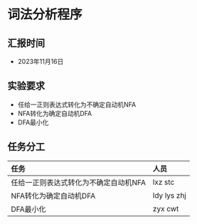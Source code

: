 # 词法分析程序

## 汇报时间

- 2023年11月16日

## 实验要求

- 任给一正则表达式转化为不确定自动机NFA
- NFA转化为确定自动机DFA
- DFA最小化

## 任务分工

| 任务 | 人员 |
| :--- | :--- |
|任给一正则表达式转化为不确定自动机NFA|lxz stc|
|NFA转化为确定自动机DFA|ldy lys zhj|
|DFA最小化|zyx cwt|
